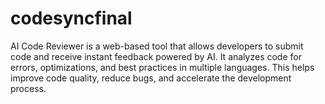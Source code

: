 # codesyncfinal
AI Code Reviewer is a web-based tool that allows developers to submit code and receive instant feedback powered by AI. It analyzes code for errors, optimizations, and best practices in multiple languages. This helps improve code quality, reduce bugs, and accelerate the development process.
